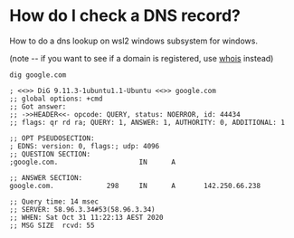 # How do I check a DNS record?

How to do a dns lookup on wsl2 windows subsystem for windows.

(note -- if you want to see if a domain is registered, use [whois](./whois.md) instead)

	dig google.com

	; <<>> DiG 9.11.3-1ubuntu1.1-Ubuntu <<>> google.com
	;; global options: +cmd
	;; Got answer:
	;; ->>HEADER<<- opcode: QUERY, status: NOERROR, id: 44434
	;; flags: qr rd ra; QUERY: 1, ANSWER: 1, AUTHORITY: 0, ADDITIONAL: 1

	;; OPT PSEUDOSECTION:
	; EDNS: version: 0, flags:; udp: 4096
	;; QUESTION SECTION:
	;google.com.                    IN      A

	;; ANSWER SECTION:
	google.com.             298     IN      A       142.250.66.238

	;; Query time: 14 msec
	;; SERVER: 58.96.3.34#53(58.96.3.34)
	;; WHEN: Sat Oct 31 11:22:13 AEST 2020
	;; MSG SIZE  rcvd: 55